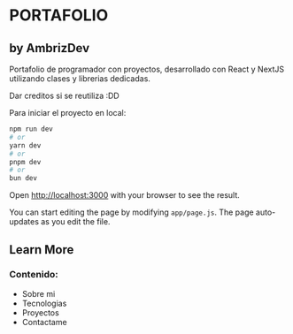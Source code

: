 # PORTAFOLIO
## by AmbrizDev

Portafolio de programador con proyectos, desarrollado con React y NextJS utilizando clases y librerias dedicadas.

Dar creditos si se reutiliza :DD

Para iniciar el proyecto en local:
```bash
npm run dev
# or
yarn dev
# or
pnpm dev
# or
bun dev
```

Open [http://localhost:3000](http://localhost:3000) with your browser to see the result.

You can start editing the page by modifying `app/page.js`. The page auto-updates as you edit the file.

## Learn More

### Contenido:
- Sobre mi
- Tecnologias
- Proyectos
- Contactame
